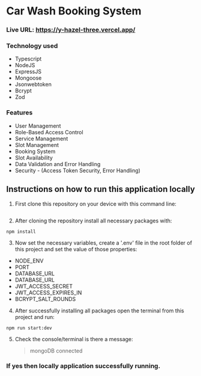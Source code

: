 # Car Wash Booking System

### Live URL: https://y-hazel-three.vercel.app/

### Technology used

- Typescript
- NodeJS
- ExpressJS
- Mongoose
- Jsonwebtoken
- Bcrypt
- Zod

### Features

- User Management
- Role-Based Access Control
- Service Management
- Slot Management
- Booking System
- Slot Availability
- Data Validation and Error Handling
- Security - (Access Token Security, Error Handling)

## Instructions on how to run this application locally

1. First clone this repository on your device with this command line:

```

```

2. After cloning the repository install all necessary packages with:

```
npm install
```

3. Now set the necessary variables, create a '.env' file in the root folder of this project and set the value of those properties:

- NODE_ENV
- PORT
- DATABASE_URL
- DATABASE_URL
- JWT_ACCESS_SECRET
- JWT_ACCESS_EXPIRES_IN
- BCRYPT_SALT_ROUNDS

4. After successfully installing all packages open the terminal from this project and run:

```
npm run start:dev
```

5. Check the console/terminal is there a message:
   > mongoDB connected

### If yes then locally application successfully running.
